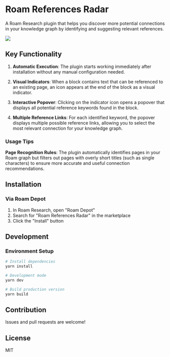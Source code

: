# Roam References Radar

A Roam Research plugin that helps you discover more potential connections in your knowledge graph by identifying and suggesting relevant references.
 


[![](https://github.com/dive2Pro/roam-references-radar/assets/646fa3b0-391d-44cb-9b12-4d8136647843)](https://github.com/user-attachments/assets/5727d9dc-5603-4973-ba23-43f41bdb6d5d)



## Key Functionality

1. **Automatic Execution**: The plugin starts working immediately after installation without any manual configuration needed.

2. **Visual Indicators**: When a block contains text that can be referenced to an existing page, an icon appears at the end of the block as a visual indicator.

3. **Interactive Popover**: Clicking on the indicator icon opens a popover that displays all potential reference keywords found in the block.

4. **Multiple Reference Links**: For each identified keyword, the popover displays multiple possible reference links, allowing you to select the most relevant connection for your knowledge graph.


### Usage Tips

**Page Recognition Rules**: The plugin automatically identifies pages in your Roam graph but filters out pages with overly short titles (such as single characters) to ensure more accurate and useful connection recommendations.


## Installation

### Via Roam Depot

1. In Roam Research, open "Roam Depot"
2. Search for "Roam References Radar" in the marketplace
3. Click the "Install" button


## Development

### Environment Setup

```bash
# Install dependencies
yarn install

# Development mode
yarn dev

# Build production version
yarn build
```


## Contribution

Issues and pull requests are welcome!

## License

MIT
